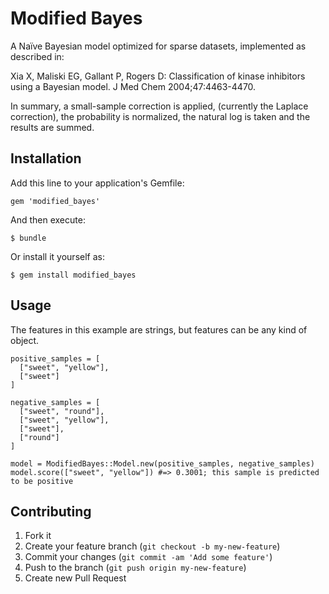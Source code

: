 # Modified Bayes

A Naïve Bayesian model optimized for sparse datasets, implemented as described in:

Xia X, Maliski EG, Gallant P, Rogers D: Classification of kinase 
inhibitors using a Bayesian model. J Med Chem 2004;47:4463-4470.

In summary, a small-sample correction is applied, (currently the Laplace correction), the probability is normalized, the natural log is taken and the results are summed.

## Installation

Add this line to your application's Gemfile:

    gem 'modified_bayes'

And then execute:

    $ bundle

Or install it yourself as:

    $ gem install modified_bayes

## Usage

The features in this example are strings, but features can be any kind of object.

    positive_samples = [
      ["sweet", "yellow"],
      ["sweet"]
    ]

    negative_samples = [
      ["sweet", "round"],
      ["sweet", "yellow"],
      ["sweet"],
      ["round"]
    ]

    model = ModifiedBayes::Model.new(positive_samples, negative_samples)
    model.score(["sweet", "yellow"]) #=> 0.3001; this sample is predicted to be positive

## Contributing

1. Fork it
2. Create your feature branch (`git checkout -b my-new-feature`)
3. Commit your changes (`git commit -am 'Add some feature'`)
4. Push to the branch (`git push origin my-new-feature`)
5. Create new Pull Request
